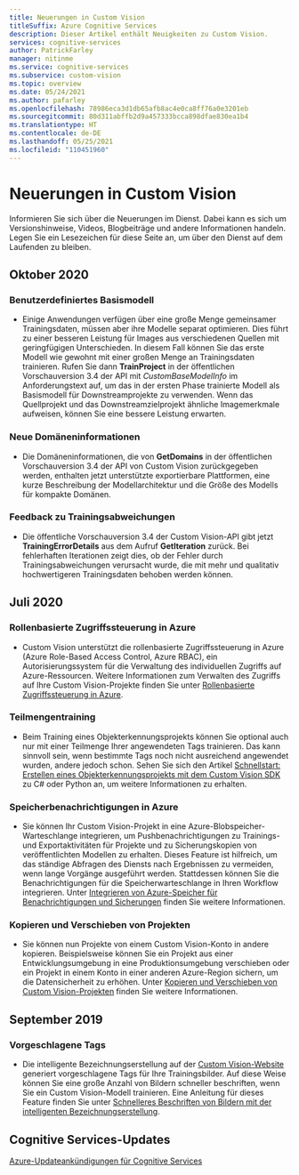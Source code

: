 ```yaml
---
title: Neuerungen in Custom Vision
titleSuffix: Azure Cognitive Services
description: Dieser Artikel enthält Neuigkeiten zu Custom Vision.
services: cognitive-services
author: PatrickFarley
manager: nitinme
ms.service: cognitive-services
ms.subservice: custom-vision
ms.topic: overview
ms.date: 05/24/2021
ms.author: pafarley
ms.openlocfilehash: 78986eca3d1db65afb8ac4e0ca8ff76a0e3201eb
ms.sourcegitcommit: 80d311abffb2d9a457333bcca898dfae830ea1b4
ms.translationtype: HT
ms.contentlocale: de-DE
ms.lasthandoff: 05/25/2021
ms.locfileid: "110451960"
---
```

# <a name="whats-new-in-custom-vision"></a>Neuerungen in Custom Vision

Informieren Sie sich über die Neuerungen im Dienst. Dabei kann es sich um Versionshinweise, Videos, Blogbeiträge und andere Informationen handeln. Legen Sie ein Lesezeichen für diese Seite an, um über den Dienst auf dem Laufenden zu bleiben.


## <a name="october-2020"></a>Oktober 2020 

### <a name="custom-base-model"></a>Benutzerdefiniertes Basismodell

- Einige Anwendungen verfügen über eine große Menge gemeinsamer Trainingsdaten, müssen aber ihre Modelle separat optimieren. Dies führt zu einer besseren Leistung für Images aus verschiedenen Quellen mit geringfügigen Unterschieden. In diesem Fall können Sie das erste Modell wie gewohnt mit einer großen Menge an Trainingsdaten trainieren. Rufen Sie dann **TrainProject** in der öffentlichen Vorschauversion 3.4 der API mit _CustomBaseModelInfo_ im Anforderungstext auf, um das in der ersten Phase trainierte Modell als Basismodell für Downstreamprojekte zu verwenden. Wenn das Quellprojekt und das Downstreamzielprojekt ähnliche Imagemerkmale aufweisen, können Sie eine bessere Leistung erwarten. 

### <a name="new-domain-information"></a>Neue Domäneninformationen

- Die Domäneninformationen, die von **GetDomains** in der öffentlichen Vorschauversion 3.4 der API von Custom Vision zurückgegeben werden, enthalten jetzt unterstützte exportierbare Plattformen, eine kurze Beschreibung der Modellarchitektur und die Größe des Modells für kompakte Domänen.

### <a name="training-divergence-feedback"></a>Feedback zu Trainingsabweichungen

- Die öffentliche Vorschauversion 3.4 der Custom Vision-API gibt jetzt **TrainingErrorDetails** aus dem Aufruf **GetIteration** zurück. Bei fehlerhaften Iterationen zeigt dies, ob der Fehler durch Trainingsabweichungen verursacht wurde, die mit mehr und qualitativ hochwertigeren Trainingsdaten behoben werden können.

## <a name="july-2020"></a>Juli 2020

### <a name="azure-role-based-access-control"></a>Rollenbasierte Zugriffssteuerung in Azure

* Custom Vision unterstützt die rollenbasierte Zugriffssteuerung in Azure (Azure Role-Based Access Control, Azure RBAC), ein Autorisierungssystem für die Verwaltung des individuellen Zugriffs auf Azure-Ressourcen. Weitere Informationen zum Verwalten des Zugriffs auf Ihre Custom Vision-Projekte finden Sie unter [Rollenbasierte Zugriffssteuerung in Azure](./role-based-access-control.md).

### <a name="subset-training"></a>Teilmengentraining

* Beim Training eines Objekterkennungsprojekts können Sie optional auch nur mit einer Teilmenge Ihrer angewendeten Tags trainieren. Das kann sinnvoll sein, wenn bestimmte Tags noch nicht ausreichend angewendet wurden, andere jedoch schon. Sehen Sie sich den Artikel [Schnellstart: Erstellen eines Objekterkennungsprojekts mit dem Custom Vision SDK](./quickstarts/object-detection.md) zu C# oder Python an, um weitere Informationen zu erhalten.

### <a name="azure-storage-notifications"></a>Speicherbenachrichtigungen in Azure

* Sie können Ihr Custom Vision-Projekt in eine Azure-Blobspeicher-Warteschlange integrieren, um Pushbenachrichtigungen zu Trainings- und Exportaktivitäten für Projekte und zu Sicherungskopien von veröffentlichten Modellen zu erhalten. Dieses Feature ist hilfreich, um das ständige Abfragen des Diensts nach Ergebnissen zu vermeiden, wenn lange Vorgänge ausgeführt werden. Stattdessen können Sie die Benachrichtigungen für die Speicherwarteschlange in Ihren Workflow integrieren. Unter [Integrieren von Azure-Speicher für Benachrichtigungen und Sicherungen](./storage-integration.md) finden Sie weitere Informationen.

### <a name="copy-and-move-projects"></a>Kopieren und Verschieben von Projekten

* Sie können nun Projekte von einem Custom Vision-Konto in andere kopieren. Beispielsweise können Sie ein Projekt aus einer Entwicklungsumgebung in eine Produktionsumgebung verschieben oder ein Projekt in einem Konto in einer anderen Azure-Region sichern, um die Datensicherheit zu erhöhen. Unter [Kopieren und Verschieben von Custom Vision-Projekten](./copy-move-projects.md) finden Sie weitere Informationen.

## <a name="september-2019"></a>September 2019

### <a name="suggested-tags"></a>Vorgeschlagene Tags

* Die intelligente Bezeichnungserstellung auf der [Custom Vision-Website](https://www.customvision.ai/) generiert vorgeschlagene Tags für Ihre Trainingsbilder. Auf diese Weise können Sie eine große Anzahl von Bildern schneller beschriften, wenn Sie ein Custom Vision-Modell trainieren. Eine Anleitung für dieses Feature finden Sie unter [Schnelleres Beschriften von Bildern mit der intelligenten Bezeichnungserstellung](./suggested-tags.md).

## <a name="cognitive-service-updates"></a>Cognitive Services-Updates

[Azure-Updateankündigungen für Cognitive Services](https://azure.microsoft.com/updates/?product=cognitive-services)